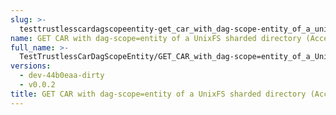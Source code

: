 ```yaml
---
slug: >-
  testtrustlesscardagscopeentity-get_car_with_dag-scope-entity_of_a_unixfs_sharded_directory_(accept_header)
name: GET CAR with dag-scope=entity of a UnixFS sharded directory (Accept Header)
full_name: >-
  TestTrustlessCarDagScopeEntity/GET_CAR_with_dag-scope=entity_of_a_UnixFS_sharded_directory_(Accept_Header)
versions:
  - dev-44b0eaa-dirty
  - v0.0.2
title: GET CAR with dag-scope=entity of a UnixFS sharded directory (Accept Header)
---
```


